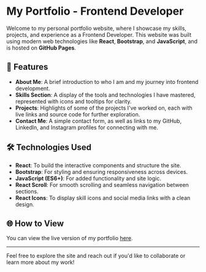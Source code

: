 # **My Portfolio - Frontend Developer**

Welcome to my personal portfolio website, where I showcase my skills, projects, and experience as a Frontend Developer. This website was built using modern web technologies like **React**, **Bootstrap**, and **JavaScript**, and is hosted on **GitHub Pages**.

## 🚀 **Features**
- **About Me**: A brief introduction to who I am and my journey into frontend development.
- **Skills Section**: A display of the tools and technologies I have mastered, represented with icons and tooltips for clarity.
- **Projects**: Highlights of some of the projects I've worked on, each with live links and source code for further exploration.
- **Contact Me**: A simple contact form, as well as links to my GitHub, LinkedIn, and Instagram profiles for connecting with me.

## 🛠️ **Technologies Used**
- **React**: To build the interactive components and structure the site.
- **Bootstrap**: For styling and ensuring responsiveness across devices.
- **JavaScript (ES6+)**: For added functionality and site logic.
- **React Scroll**: For smooth scrolling and seamless navigation between sections.
- **React Icons**: To display skill icons and social media links with a clean design.

## 🌐 **How to View**
You can view the live version of my portfolio [here](https://selvaajeeths.github.io/My-Portfolio/).

---

Feel free to explore the site and reach out if you'd like to collaborate or learn more about my work!
